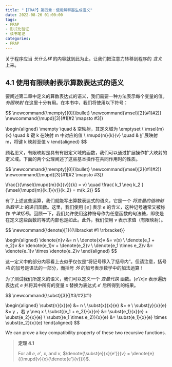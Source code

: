 ```yaml
---
title: "【FRAP】第四章：使用解释器生成语义"
date: 2022-08-26 01:00:00
tags:
- FRAP
- 形式化验证
- 读书笔记
categories:
- FRAP
---
```


关于程序应当 *长什么样* 的内容就到此为止。让我们把注意力转移到程序的 *含义* 上来。

<!-- more -->

## 4.1 使用有限映射表示算数表达式的语义

要阐述第二章中定义的算数表达式的语义，我们需要一种方法表示每个变量的值。*有限映射* 在这里十分有用。在本书中，我们将使用以下符号：

$$
\newcommand{\mempty}[0]{\bullet}
\newcommand{\msel}[2]{#1(#2)}
\newcommand{\mupd}[3]{#1[#2 \mapsto #3]}

\begin{aligned}
  \mempty \quad & 空映射，其定义域为 \emptyset \\
  \msel{m}{k} \quad & 键 k 在映射 m 中对应的值 \\
  \mupd{m}{k}{v} \quad & 扩展映射 m，将键 k 映射至值 v
\end{aligned}
$$

顾名思义，有限映射是具有有限定义域的函数，我们可以通过扩展操作扩大映射的定义域。下面的两个公理阐述了这些基本操作在共同作用时的性质。

$$
\newcommand{\mempty}[0]{\bullet}
\newcommand{\msel}[2]{#1(#2)}
\newcommand{\mupd}[3]{#1[#2 \mapsto #3]}

\frac{}{\msel{\mupd{m}{k}{v}}{k} = v}
\quad
\frac{
  k_1 \neq k_2
}{\msel{\mupd{m}{k_1}{v}}{k_2} = m(k_2)}
$$

有了上述这些运算，我们就能写出算数表达式的语义，它是一个 *将变量的值映射到数字上* 的递归函数。这里，我们使用 $\llbracket e \rrbracket$ 表示 $e$ 的含义，这种记号通常又被称作 *牛津括号*。回顾一下，我们允许使用这种符号作为任意函数的句法糖，即使是在定义这些函数的等式内部也是如此。此外，我们使用 $v$ 表示求值（有限映射）。

$$
\newcommand{\denote}[1]{{\llbracket #1 \rrbracket}}

\begin{aligned}
  \denote{n}v &= n \\
  \denote{x}v &= v(x) \\
  \denote{e_1 + e_2}v &= \denote{e_1}v + \denote{e_2}v \\
  \denote{e_1 \times e_2}v &= \denote{e_1}v \times \denote{e_2}v
\end{aligned}
$$

这一定义中的部分内容看上去似乎仅仅是“将记号移入了括号内”。但请注意，括号 *内* 的加号是语法的一部分，而括号 *外* 的加号表示数学中的加法运算！

为了测试我们所定义的语义，我们可以定义一个 *变量代换* 函数。$[e'/x]e$ 表示遍历表达式 $e$ 并将其中所有的变量 $x$ 替换为表达式 $e'$ 后所得到的结果。

$$
\newcommand{\subst}[3]{[#3/#2]#1}

\begin{aligned}
  \subst{n}{x}{e} &= n \\
  \subst{x}{x}{e} &= e \\
  \subst{y}{x}{e} &= y ，若 y \neq x \\
  \subst{(e_1 + e_2)}{x}{e} &= \subst{e_1}{x}{e} + \subst{e_2}{x}{e} \\
  \subst{(e_1 \times e_2)}{x}{e} &= \subst{e_1}{x}{e} \times \subst{e_2}{x}{e}
\end{aligned}
$$

We can prove a key compatibility property of these two recursive functions.

> **定理 4.1**
> 
> For all $e$, $e'$, $x$, and $v$, $\denote{\subst{e}{x}{e'}}{v} = \denote{e}{(\mupd{v}{x}{\denote{e'}{v}})}$.